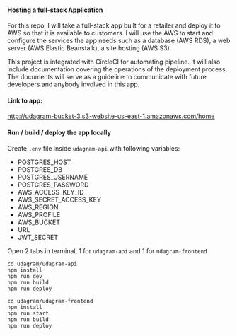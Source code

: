 #### Hosting a full-stack Application

For this repo, I will take a full-stack app built for a retailer and deploy it to AWS so that it is available to customers. I will use the AWS to start and configure the services the app needs such as a database (AWS RDS), a web server (AWS Elastic Beanstalk), a site hosting (AWS S3).

This project is integrated with CircleCI for automating pipeline. It will also include documentation covering the operations of the deployment process. The documents will serve as a guideline to communicate with future developers and anybody involved in this app.

#### Link to app:
http://udagram-bucket-3.s3-website-us-east-1.amazonaws.com/home

#### Run / build / deploy the app locally

Create `.env` file inside `udagram-api` with following variables:
+ POSTGRES_HOST
+ POSTGRES_DB
+ POSTGRES_USERNAME
+ POSTGRES_PASSWORD
+ AWS_ACCESS_KEY_ID
+ AWS_SECRET_ACCESS_KEY
+ AWS_REGION
+ AWS_PROFILE
+ AWS_BUCKET
+ URL
+ JWT_SECRET

Open 2 tabs in terminal, 1 for `udagram-api` and 1 for `udagram-frontend`

```shell
cd udagram/udagram-api
npm install
npm run dev
npm run build
npm run deploy
```

```shell
cd udagram/udagram-frontend
npm install
npm run start
npm run build
npm run deploy
```
